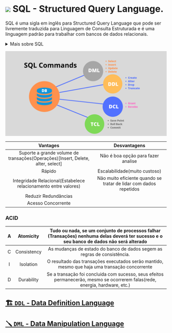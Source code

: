 # <img src="https://cdn-icons-png.flaticon.com/512/657/657695.png" width="25px"> SQL - Structured Query Language.

SQL é uma sigla em inglês para Structured Query Language que pode ser livremente traduzida para Linguagem de Consulta Estruturada e é uma linguagem padrão para trabalhar com bancos de dados relacionais.

<details>
  <summary>Mais sobre SQL</summary>
<br>
Ela surgiu nos anos 70 com a IBM, como uma alternativa dos bancos sequenciais, que eram uma lista de tabelas que não tinha relação entre si. Com o passar do tempo sofreu dificuldades para realizar a inclusão, alteração, exclusão de dados e outras necessidades, aumentando a complexidade do manuseio de banco de dados.

Após os bancos sequenciais, vale lembrar o surgimento da álgebra relacional como uma outra alternativa para interagir com bancos de dados relacionais. No entanto, ainda havia barreiras na perpetuação e compreensão de todas as expressões matemáticas usadas em álgebra relacional.

Para entender a melhor maneira de trabalhar dados estruturados, os laboratórios da IBM vieram com as primeiras versões do SQL. Mas quando outras empresas também começaram a trabalhar nisso, um órgão americano de padrões, o American National Standards Institute (ANSI), resolveu unificar todas as iniciativas sobre o movimento do banco de dados SQL promovendo um padrão que, de início, chamou-se de SEQUEL (Structured Query Language) ou seja, Linguagem de Consulta Estruturada em inglês. Já no Brasil, esse termo se popularizou com o nome de SQL.

A padronização da linguagem que trabalha com dados estruturados trouxe uma série de vantagens, dentre elas podemos citar a facilidade no aprendizado, já que a linguagem SQL se aproxima de frases da língua inglesa. Outra vantagem é o surgimento de vários outros sistemas de gerenciamento de banco de dados que usam a Linguagem SQL. Com o padrão ANSI, a Oracle começou a dar suporte à linguagem SQL, a Microsoft também, com o SQL Server, também passou a adotar o SQL como padrão, facilitando a integração de sistemas, mesmo de SGBDs diferentes.

Vale ressaltar que atualmente a linguagem SQL tem suas limitações. Em tempos de redes sociais e big data, surgiu a possibilidade de analisar dados não-estruturados, como grafos e imagens, pelo fato da modelagem relacional exigir chaves primárias e estrangeiras, acaba trazendo uma iniciativa um pouco engessada e para suprir a necessidade de análise e armazenamento de dados não-estruturados o NoSQLs é a melhor alternativa.

É possível compreender que a linguagem SQL prevaleceu quando se diz respeito a modelos estruturados e com a padronização ANSI surgiram várias facilidades para empresas e desenvolvedores. Contudo, mesmo com desvantagens, o banco de dados relacional ainda é campeão para gerir o pagamento e recebimento de uma empresa, controlar o fluxo de produção e modelar quaisquer processos repetitivos.

</details>

![sql_diagram](./assets/images/sql_diagram.png)

|Vantages|Desvantagens|
|:---:|:---:|
|Suporte a grande volume de transações(Operações)[Insert, Delete, alter, select]|Não é boa opção para fazer analise|
|Rápido|Escalabilidade(muito custoso)|
|Integridade Relacional(Estabelece relacionamento entre valores)|Não muito eficiente quando se tratar de lidar com dados repetidos|
|Reduzir Redundâncias|
|Acesso Concorrente||

### ACID
|A|Atomicity|Tudo ou nada, se um conjunto de processos falhar (Transações) nenhuma delas deverá ter sucesso e o seu banco de dados não será alterado|
|:---:|:---:|:---:|
|C|Consistency|As mudanças de estado do banco de dados segem as regras de consistência.|
|I|Isolation|O resultado das transações executados serão mantido, mesmo que haja uma transação concorrente|
|D|Durability|Se a transação foi concluida com sucesso, seus efeitos permanecerão, mesmo se ocorrerem falas(rede, energia, hardware, etc.)|

## [🏗️ `DDL` - Data Definition Language](./ddl.md)

## [🪛 `DML` - Data Manipulation Language](./dml.md)